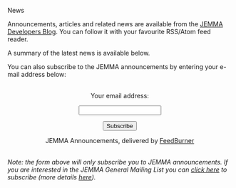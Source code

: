 News
<!-- Remember: the first line always goes with the title-->
<!-- Please use h3 headers (###) inside these files -->


<!--http://jemma-sw.blogspot.com/feeds/posts/default?alt=rss-->

Announcements, articles and related news are available from the <a href="http://jemma-sw.blogspot.com/" target="_parent">JEMMA Developers Blog</a>. You can follow it with your favourite RSS/Atom feed reader. 

A summary of the latest news is available below.

<script language="JavaScript" src='http://www.webrss.com/get_mysite.php?lang=js&mysiteId=66870'></script>

You can also subscribe to the JEMMA announcements by entering your e-mail address below:

<form style="border:0px solid #ccc;padding:3px;text-align:center;" action="http://feedburner.google.com/fb/a/mailverify" method="post" target="popupwindow" onsubmit="window.open('http://feedburner.google.com/fb/a/mailverify?uri=Jemma', 'popupwindow', 'scrollbars=yes,width=550,height=520');return true"><p>Your email address:</p><p><input type="text" name="email"/></p><input type="hidden" value="Jemma" name="uri"/><input type="hidden" name="loc" value="en_US"/><input type="submit" value="Subscribe" /><p>JEMMA Announcements, delivered by <a href="http://feedburner.google.com" target="_blank">FeedBurner</a></p></form>


*Note: the form above will only subscribe you to JEMMA announcements. If you are interested in the JEMMA General Mailing List you can <a href="http://groups.google.com/forum/#!forum/jemma-general/join" target="_parent">click here</a> to subscribe (more details [here](howtoc.html)).*

